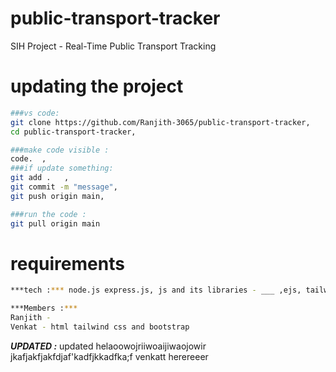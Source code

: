# public-transport-tracker
SIH Project - Real-Time Public Transport Tracking

# updating the project 
```bash
###vs code:
git clone https://github.com/Ranjith-3065/public-transport-tracker,
cd public-transport-tracker,

###make code visible :
code.  ,
###if update something: 
git add .   ,
git commit -m "message", 
git push origin main,

###run the code :
git pull origin main


```
# requirements
```bash
***tech :*** node.js express.js, js and its libraries - ___ ,ejs, tailwind css, bootstrap, rest api, mongodb, postman api for test, netlify,render to deploy the project 

***Members :*** 
Ranjith -
Venkat - html tailwind css and bootstrap 
```

***UPDATED :*** 
updated helaoowojriiwoaijiwaojowir
jkafjakfjakfdjaf'kadfjkkadfka;f
venkatt herereeer